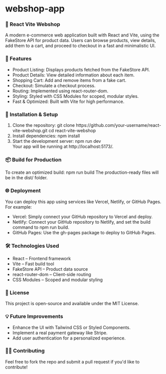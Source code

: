 # webshop-app
<h3>🛒 React Vite Webshop</h3> 
A modern e-commerce web application built with React and Vite, using the FakeStore API for product data. Users can browse products, view details, add them to a cart, and proceed to checkout in a fast and minimalistic UI.

<h3>🚀 Features</h3> 
<ul>
<li>Product Listing: Displays products fetched from the FakeStore API.</li>
<li>Product Details: View detailed information about each item.</li>
<li>Shopping Cart: Add and remove items from a fake cart.</li>
<li>Checkout: Simulate a checkout process.</li>
<li>Routing: Implemented using react-router-dom.</li>
<li>Styling: Styled with CSS Modules for scoped, modular styles.</li>
<li>Fast & Optimized: Built with Vite for high performance.</li>
  </ul>
<h3>🔧 Installation & Setup</h3> 
<ol>
<li>Clone the repository:
git clone https://github.com/your-username/react-vite-webshop.git
cd react-vite-webshop
  </li>
<li>Install dependencies:
npm install
  </li>
<li>Start the development server:
npm run dev
  </li>
Your app will be running at http://localhost:5173/.
  </ol>
<h3>📦 Build for Production</h3>
To create an optimized build:
npm run build
The production-ready files will be in the dist/ folder.

<h3>🌐 Deployment</h3>
You can deploy this app using services like Vercel, Netlify, or GitHub Pages. For example:
<ul>
<li>Vercel: Simply connect your GitHub repository to Vercel and deploy.</li>
<li>Netlify: Connect your GitHub repository to Netlify, and set the build command to npm run build.</li>
<li>GitHub Pages: Use the gh-pages package to deploy to GitHub Pages.</li>
  </ul>
<h3>🛠 Technologies Used</h3>
<ul>
<li>React – Frontend framework</li>
<li>Vite – Fast build tool</li>
<li>FakeStore API – Product data source</li>
<li>react-router-dom – Client-side routing</li>
<li>CSS Modules – Scoped and modular styling</li>
  </ul>
<h3>📜 License</h3>
This project is open-source and available under the MIT License.

<h3>💡 Future Improvements</h3>
<ul>
<li>Enhance the UI with Tailwind CSS or Styled Components.</li>
<li>Implement a real payment gateway like Stripe.</li>
<li>Add user authentication for a personalized experience.</li>
</ul>

<h3>👨‍💻 Contributing</h3>
Feel free to fork the repo and submit a pull request if you'd like to contribute!
